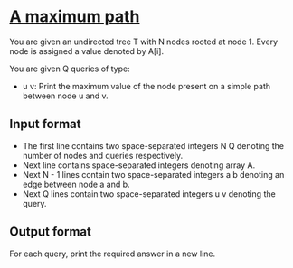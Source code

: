 # [A maximum path][link]

You are given an undirected tree T with N nodes rooted at node 1. Every node is assigned a value denoted by A[i].

You are given Q queries of type:

- u v: Print the maximum value of the node present on a simple path between node u and v.

## Input format

- The first line contains two space-separated integers N Q denoting the number of nodes and queries respectively.
- Next line contains space-separated integers denoting array A.
- Next N - 1 lines contain two space-separated integers a b denoting an edge between node a and b.
- Next Q lines contain two space-separated integers u v denoting the query.

## Output format

For each query, print the required answer in a new line.

[link]: https://www.hackerearth.com/practice/algorithms/dynamic-programming/2-dimensional/practice-problems/algorithm/path-maximum-bb1a923a/
